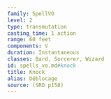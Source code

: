 ```yaml
---
family: SpellVO
level: 2
type: transmutation
casting_time: 1 action
range: 60 feet
components: V
duration: Instantaneous
classes: Bard, Sorcerer, Wizard
id: spells_vo.md#knock
title: Knock
alias: Déblocage
source: (SRD p158)
---
```



